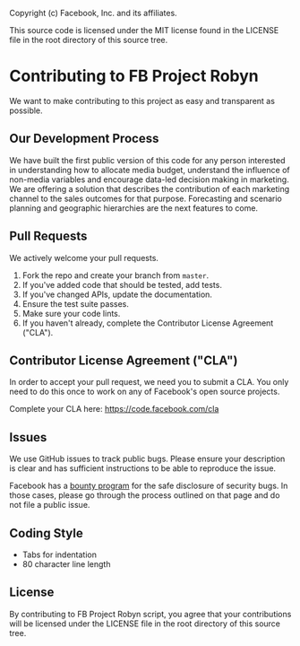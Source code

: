Copyright (c) Facebook, Inc. and its affiliates.

This source code is licensed under the MIT license found in the
LICENSE file in the root directory of this source tree.

# Contributing to FB Project Robyn

We want to make contributing to this project as easy and transparent as
possible.

## Our Development Process

We have built the first public version of this code for any person interested in
understanding how to allocate media budget, understand the influence of
non-media variables and encourage data-led decision making in marketing. We are
offering a solution that describes the contribution of each marketing channel to
the sales outcomes for that purpose. Forecasting and scenario planning and
geographic hierarchies are the next features to come.

## Pull Requests

We actively welcome your pull requests.

1. Fork the repo and create your branch from `master`.
2. If you've added code that should be tested, add tests.
3. If you've changed APIs, update the documentation.
4. Ensure the test suite passes.
5. Make sure your code lints.
6. If you haven't already, complete the Contributor License Agreement ("CLA").

## Contributor License Agreement ("CLA")

In order to accept your pull request, we need you to submit a CLA. You only need
to do this once to work on any of Facebook's open source projects.

Complete your CLA here: <https://code.facebook.com/cla>

## Issues

We use GitHub issues to track public bugs. Please ensure your description is
clear and has sufficient instructions to be able to reproduce the issue.

Facebook has a [bounty program](https://www.facebook.com/whitehat/) for the safe
disclosure of security bugs. In those cases, please go through the process
outlined on that page and do not file a public issue.

## Coding Style

- Tabs for indentation
- 80 character line length

## License

By contributing to FB Project Robyn script, you agree that your contributions
will be licensed under the LICENSE file in the root directory of this source
tree.
